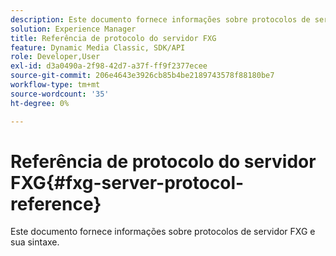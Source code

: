 ```yaml
---
description: Este documento fornece informações sobre protocolos de servidor FXG e sua sintaxe.
solution: Experience Manager
title: Referência de protocolo do servidor FXG
feature: Dynamic Media Classic, SDK/API
role: Developer,User
exl-id: d3a0490a-2f98-42d7-a37f-ff9f2377ecee
source-git-commit: 206e4643e3926cb85b4be2189743578f88180be7
workflow-type: tm+mt
source-wordcount: '35'
ht-degree: 0%

---
```


# Referência de protocolo do servidor FXG{#fxg-server-protocol-reference}

Este documento fornece informações sobre protocolos de servidor FXG e sua sintaxe.
